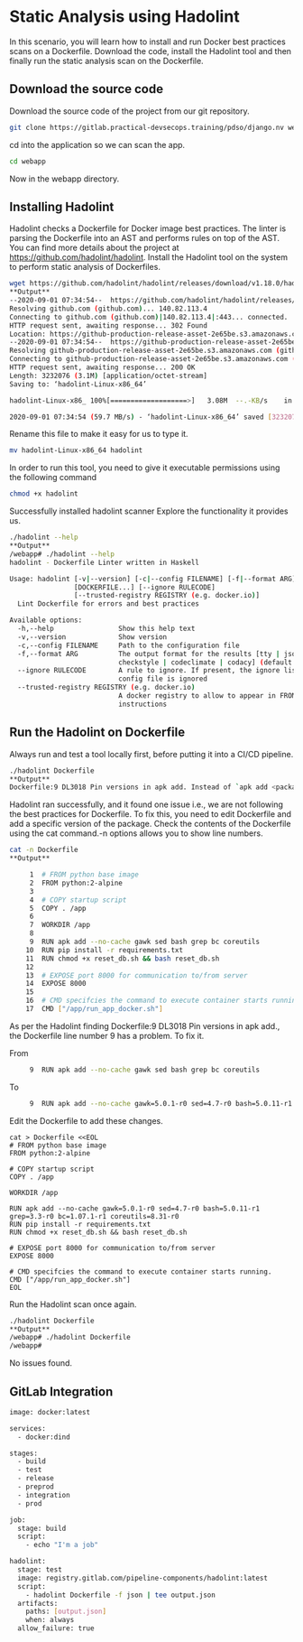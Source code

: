 # Static Analysis using Hadolint
In this scenario, you will learn how to install and run Docker best practices scans on a Dockerfile.
Download the code, install the Hadolint tool and then finally run the static analysis scan on the Dockerfile.
## Download the source code
Download the source code of the project from our git repository.
```sh
git clone https://gitlab.practical-devsecops.training/pdso/django.nv webapp
```
cd into the application so we can scan the app.
```sh
cd webapp
```
Now in the webapp directory.
## Installing Hadolint
Hadolint checks a Dockerfile for Docker image best practices. The linter is parsing the Dockerfile into an AST and performs rules on top of the AST.
You can find more details about the project at https://github.com/hadolint/hadolint.
Install the Hadolint tool on the system to perform static analysis of Dockerfiles.
```sh
wget https://github.com/hadolint/hadolint/releases/download/v1.18.0/hadolint-Linux-x86_64
**Output**
--2020-09-01 07:34:54--  https://github.com/hadolint/hadolint/releases/download/v1.18.0/hadolint-Linux-x86_64
Resolving github.com (github.com)... 140.82.113.4
Connecting to github.com (github.com)|140.82.113.4|:443... connected.
HTTP request sent, awaiting response... 302 Found
Location: https://github-production-release-asset-2e65be.s3.amazonaws.com/46234189/65143480-a71b-11ea-8792-d5ccbcc24f7a?X-Amz-Algorithm=AWS4-HMAC-SHA256&X-Amz-Credential=AKIAIWNJYAX4CSVEH53A%2F20200901%2Fus-east-1%2Fs3%2Faws4_request&X-Amz-Date=20200901T073447Z&X-Amz-Expires=300&X-Amz-Signature=7f5bf74b9644482dc3271999064cdaebc87f74ebeab6e351b43feba60c7926ba&X-Amz-SignedHeaders=host&actor_id=0&key_id=0&repo_id=46234189&response-content-disposition=attachment%3B%20filename%3Dhadolint-Linux-x86_64&response-content-type=application%2Foctet-stream [following]
--2020-09-01 07:34:54--  https://github-production-release-asset-2e65be.s3.amazonaws.com/46234189/65143480-a71b-11ea-8792-d5ccbcc24f7a?X-Amz-Algorithm=AWS4-HMAC-SHA256&X-Amz-Credential=AKIAIWNJYAX4CSVEH53A%2F20200901%2Fus-east-1%2Fs3%2Faws4_request&X-Amz-Date=20200901T073447Z&X-Amz-Expires=300&X-Amz-Signature=7f5bf74b9644482dc3271999064cdaebc87f74ebeab6e351b43feba60c7926ba&X-Amz-SignedHeaders=host&actor_id=0&key_id=0&repo_id=46234189&response-content-disposition=attachment%3B%20filename%3Dhadolint-Linux-x86_64&response-content-type=application%2Foctet-stream
Resolving github-production-release-asset-2e65be.s3.amazonaws.com (github-production-release-asset-2e65be.s3.amazonaws.com)... 52.217.12.220
Connecting to github-production-release-asset-2e65be.s3.amazonaws.com (github-production-release-asset-2e65be.s3.amazonaws.com)|52.217.12.220|:443... connected.
HTTP request sent, awaiting response... 200 OK
Length: 3232076 (3.1M) [application/octet-stream]
Saving to: ‘hadolint-Linux-x86_64’

hadolint-Linux-x86_ 100%[===================>]   3.08M  --.-KB/s    in 0.05s   

2020-09-01 07:34:54 (59.7 MB/s) - ‘hadolint-Linux-x86_64’ saved [3232076/3232076]
```
Rename this file to make it easy for us to type it.
```sh
mv hadolint-Linux-x86_64 hadolint
```
In order to run this tool, you need to give it executable permissions using the following command
```sh
chmod +x hadolint
```
Successfully installed hadolint scanner
Explore the functionality it provides us.
```sh
./hadolint --help
**Output**
/webapp# ./hadolint --help 
hadolint - Dockerfile Linter written in Haskell

Usage: hadolint [-v|--version] [-c|--config FILENAME] [-f|--format ARG] 
                [DOCKERFILE...] [--ignore RULECODE] 
                [--trusted-registry REGISTRY (e.g. docker.io)]
  Lint Dockerfile for errors and best practices

Available options:
  -h,--help                Show this help text
  -v,--version             Show version
  -c,--config FILENAME     Path to the configuration file
  -f,--format ARG          The output format for the results [tty | json |
                           checkstyle | codeclimate | codacy] (default: tty)
  --ignore RULECODE        A rule to ignore. If present, the ignore list in the
                           config file is ignored
  --trusted-registry REGISTRY (e.g. docker.io)
                           A docker registry to allow to appear in FROM
                           instructions
```
## Run the Hadolint on Dockerfile
Always run and test a tool locally first, before putting it into a CI/CD pipeline.
```sh
./hadolint Dockerfile
**Output**
Dockerfile:9 DL3018 Pin versions in apk add. Instead of `apk add <package>` use `apk add <package>=<version>`
```
Hadolint ran successfully, and it found one issue i.e., we are not following the best practices for Dockerfile.
To fix this, you need to edit Dockerfile and add a specific version of the package.
Check the contents of the Dockerfile using the cat command.-n options allows you to show line numbers.
```sh
cat -n Dockerfile
**Output**

     1  # FROM python base image
     2  FROM python:2-alpine
     3
     4  # COPY startup script
     5  COPY . /app
     6
     7  WORKDIR /app
     8
     9  RUN apk add --no-cache gawk sed bash grep bc coreutils
    10  RUN pip install -r requirements.txt
    11  RUN chmod +x reset_db.sh && bash reset_db.sh
    12
    13  # EXPOSE port 8000 for communication to/from server
    14  EXPOSE 8000
    15
    16  # CMD specifcies the command to execute container starts running.
    17  CMD ["/app/run_app_docker.sh"]
```
As per the Hadolint finding Dockerfile:9 DL3018 Pin versions in apk add., the Dockerfile line number 9 has a problem.
To fix it.

From
```sh
     9  RUN apk add --no-cache gawk sed bash grep bc coreutils
```
To
```sh
     9  RUN apk add --no-cache gawk=5.0.1-r0 sed=4.7-r0 bash=5.0.11-r1 grep=3.3-r0 bc=1.07.1-r1 coreutils=8.31-r0
```
Edit the Dockerfile to add these changes.
```
cat > Dockerfile <<EOL
# FROM python base image
FROM python:2-alpine

# COPY startup script
COPY . /app

WORKDIR /app

RUN apk add --no-cache gawk=5.0.1-r0 sed=4.7-r0 bash=5.0.11-r1 grep=3.3-r0 bc=1.07.1-r1 coreutils=8.31-r0
RUN pip install -r requirements.txt
RUN chmod +x reset_db.sh && bash reset_db.sh

# EXPOSE port 8000 for communication to/from server
EXPOSE 8000

# CMD specifcies the command to execute container starts running.
CMD ["/app/run_app_docker.sh"]
EOL
```
Run the Hadolint scan once again.
```sh
./hadolint Dockerfile
**Output**
/webapp# ./hadolint Dockerfile
/webapp#
```
No issues found.

## GitLab Integration
```sh 
image: docker:latest

services:
  - docker:dind

stages:
  - build
  - test
  - release
  - preprod
  - integration
  - prod

job:
  stage: build
  script:
    - echo "I'm a job"

hadolint:
  stage: test
  image: registry.gitlab.com/pipeline-components/hadolint:latest
  script:
    - hadolint Dockerfile -f json | tee output.json
  artifacts:
    paths: [output.json]
    when: always
  allow_failure: true
```
